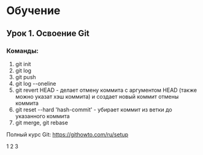 # Обучение

## Урок 1. Освоение Git

### Команды:

1. git init
2. git log
3. git push
4. git log --oneline
5. git revert HEAD - делает отмену коммита с аргументом HEAD (также можно указат хэш коммита) и создает новый коммит отмены коммита
6. git reset --hard 'hash-commit' - убирает коммит из ветки до указанного коммита
7. git merge, git rebase

Полный курс Git: https://githowto.com/ru/setup

1
2
3
